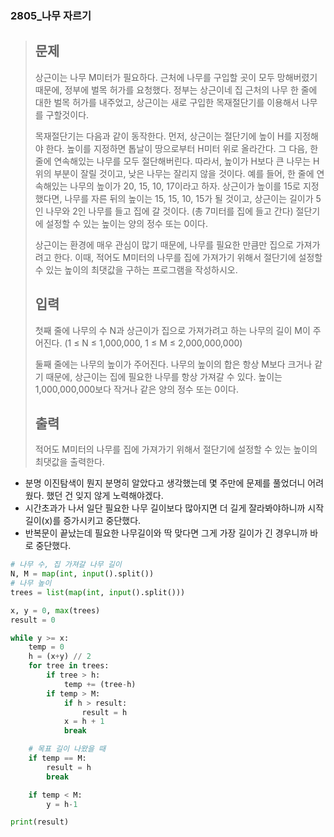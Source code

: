 ### 2805_나무 자르기

> ## 문제
>
> 상근이는 나무 M미터가 필요하다. 근처에 나무를 구입할 곳이 모두 망해버렸기 때문에, 정부에 벌목 허가를 요청했다. 정부는 상근이네 집 근처의 나무 한 줄에 대한 벌목 허가를 내주었고, 상근이는 새로 구입한 목재절단기를 이용해서 나무를 구할것이다.
>
> 목재절단기는 다음과 같이 동작한다. 먼저, 상근이는 절단기에 높이 H를 지정해야 한다. 높이를 지정하면 톱날이 땅으로부터 H미터 위로 올라간다. 그 다음, 한 줄에 연속해있는 나무를 모두 절단해버린다. 따라서, 높이가 H보다 큰 나무는 H 위의 부분이 잘릴 것이고, 낮은 나무는 잘리지 않을 것이다. 예를 들어, 한 줄에 연속해있는 나무의 높이가 20, 15, 10, 17이라고 하자. 상근이가 높이를 15로 지정했다면, 나무를 자른 뒤의 높이는 15, 15, 10, 15가 될 것이고, 상근이는 길이가 5인 나무와 2인 나무를 들고 집에 갈 것이다. (총 7미터를 집에 들고 간다) 절단기에 설정할 수 있는 높이는 양의 정수 또는 0이다.
>
> 상근이는 환경에 매우 관심이 많기 때문에, 나무를 필요한 만큼만 집으로 가져가려고 한다. 이때, 적어도 M미터의 나무를 집에 가져가기 위해서 절단기에 설정할 수 있는 높이의 최댓값을 구하는 프로그램을 작성하시오.
>
> ## 입력
>
> 첫째 줄에 나무의 수 N과 상근이가 집으로 가져가려고 하는 나무의 길이 M이 주어진다. (1 ≤ N ≤ 1,000,000, 1 ≤ M ≤ 2,000,000,000)
>
> 둘째 줄에는 나무의 높이가 주어진다. 나무의 높이의 합은 항상 M보다 크거나 같기 때문에, 상근이는 집에 필요한 나무를 항상 가져갈 수 있다. 높이는 1,000,000,000보다 작거나 같은 양의 정수 또는 0이다.
>
> ## 출력
>
> 적어도 M미터의 나무를 집에 가져가기 위해서 절단기에 설정할 수 있는 높이의 최댓값을 출력한다.



- 분명 이진탐색이 뭔지 분명히 알았다고 생각했는데 몇 주만에 문제를 풀었더니 어려웠다. 했던 건 잊지 않게 노력해야겠다.
- 시간초과가 나서 일단 필요한 나무 길이보다 많아지면 더 길게 잘라봐야하니까 시작길이(x)를 증가시키고 중단했다. 
- 반복문이 끝났는데 필요한 나무길이와 딱 맞다면 그게 가장 길이가 긴 경우니까 바로 중단했다.

```python
# 나무 수, 집 가져갈 나무 길이
N, M = map(int, input().split())
# 나무 높이
trees = list(map(int, input().split()))

x, y = 0, max(trees)
result = 0

while y >= x:
    temp = 0
    h = (x+y) // 2
    for tree in trees:
        if tree > h:
            temp += (tree-h)
        if temp > M:
            if h > result:
                result = h
            x = h + 1
            break

    # 목표 길이 나왔을 때
    if temp == M:
        result = h
        break

    if temp < M:
        y = h-1

print(result)
```

